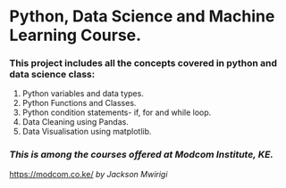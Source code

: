  
# Python, Data Science and Machine Learning Course.
### This project includes all the concepts covered in python and data science class: 
1. Python variables and data types.
2. Python Functions and Classes.
3. Python condition statements- if, for and while loop.
4. Data Cleaning using Pandas.
5. Data Visualisation using matplotlib.

### *This is among the courses offered at Modcom Institute, KE.*
<https://modcom.co.ke/>
*by Jackson Mwirigi*
